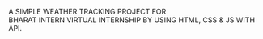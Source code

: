 A SIMPLE WEATHER TRACKING PROJECT FOR <BR>
BHARAT INTERN VIRTUAL INTERNSHIP BY USING HTML, CSS & JS WITH API.
